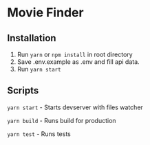 # Movie Finder
## Installation
1. Run `yarn` or `npm install` in root directory
2. Save .env.example as .env and fill api data.
3. Run `yarn start`

## Scripts
`yarn start` - Starts devserver with files watcher

`yarn build` - Runs build for production

`yarn test` - Runs tests
